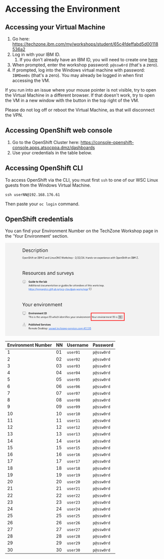 # Accessing the Environment

## Accessing your Virtual Machine
1. Go here: <https://techzone.ibm.com/my/workshops/student/65c4fdeffabd5d00118536a2>
2. Log in with your IBM ID.
   1. If you don't already have an IBM ID, you will need to create one [here](https://www.ibm.com/account/reg/us-en/signup?formid=urx-19776&target=https%3A%2F%2Flogin.ibm.com%2Foidc%2Fendpoint%2Fdefault%2Fauthorize%3FqsId%3Db9977aed-1e6b-4321-9b43-ee4365544452%26client_id%3DODllMDk4YzItMjgxOC00)
3. When prompted, enter the workshop password: `p@ssw0rd` (that's a zero).
4. If prompted, log into the Windows virtual machine with password: `IBMDem0s` (that's a zero). You may already be logged in when first accessing the VM.

If you run into an issue where your mouse pointer is not visible, try to open the Virtual Machine in a different browser. If that doesn't work, try to open the VM in a new window with the button in the top right of the VM.

Please do not log off or reboot the Virtual Machine, as that will disconnect the VPN.

## Accessing OpenShift web console
1. Go to the OpenShift Cluster here: <https://console-openshift-console.apps.atsocppa.dmz/dashboards>
2. Use your credentials in the table below. 

## Accessing OpenShift CLI
To access OpenShift via the CLI, you must first `ssh` to one of our WSC Linux guests from the Windows Virtual Machine.

```text
ssh userNN@192.168.176.61
```

Then paste your `oc login` command.

<!---
## Links to platforms
- OpenShift Cluster URL: <https://console-openshift-console.apps.atsocpd1.dmz/dashboards>
- Instana URL: <https://lcsins01.dmz/#/home>
- Turbonomic URL: <https://nginx-turbonomic-platform.apps.x2pn.dmz/app/>
- IBM Cloud Pak for Watson AIOps URL: <https://cpd-cp4waiops.apps.x2pn.dmz/zen/#/homepage>

If you cannot access the webpage for any of the platforms above, check that the Cisco Secure Client VPN is logged in on the Virtual Machine. If it is no longer logged in, please let the lab administrator know.
--->

## OpenShift credentials

You can find your Environment Number on the TechZone Workshop page in the 'Your Environment' section.

![environment-number](/images/environment-number.png)

| Environment Number | NN | Username | Password |
|-----|----|--------------------|--------------------|
| 1 | 01 | `user01` | `p@ssw0rd` |
| 2 | 02 | `user02` | `p@ssw0rd` |
| 3 | 03 | `user03` | `p@ssw0rd` |
| 4 | 04 | `user04` | `p@ssw0rd` |
| 5 | 05 | `user05` | `p@ssw0rd` |
| 6 | 06 | `user06` | `p@ssw0rd` |
| 7 | 07 | `user07` | `p@ssw0rd` |
| 8 | 08 | `user08` | `p@ssw0rd` |
| 9 | 09 | `user09` | `p@ssw0rd` |
| 10 | 10 | `user10` | `p@ssw0rd` |
| 11 | 11 | `user11` | `p@ssw0rd` |
| 12 | 12 | `user12` | `p@ssw0rd` |
| 13 | 13 | `user13` | `p@ssw0rd` |
| 14 | 14 | `user14` | `p@ssw0rd` |
| 15 | 15 | `user15` | `p@ssw0rd` |
| 16 | 16 | `user16` | `p@ssw0rd` |
| 17 | 17 | `user17` | `p@ssw0rd` |
| 18 | 18 | `user18` | `p@ssw0rd` |
| 19 | 19 | `user19` | `p@ssw0rd` |
| 20 | 20 | `user20` | `p@ssw0rd` |
| 21 | 21 | `user21` | `p@ssw0rd` |
| 22 | 22 | `user22` | `p@ssw0rd` |
| 23 | 23 | `user23` | `p@ssw0rd` |
| 24 | 24 | `user24` | `p@ssw0rd` |
| 25 | 25 | `user25` | `p@ssw0rd` |
| 26 | 26 | `user26` | `p@ssw0rd` |
| 27 | 27 | `user27` | `p@ssw0rd` |
| 28 | 28 | `user28` | `p@ssw0rd` |
| 29 | 29 | `user29` | `p@ssw0rd` |
| 30 | 30 | `user30` | `p@ssw0rd` |

